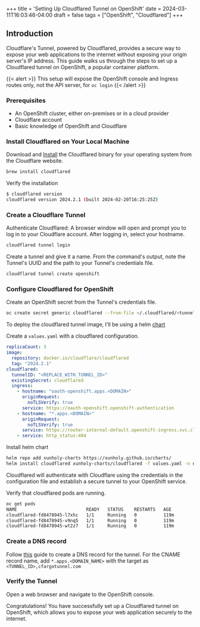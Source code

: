 +++
title = 'Setting Up Cloudflared Tunnel on OpenShift'
date = 2024-03-11T16:03:46-04:00
draft = false
tags = ["OpenShift", "Cloudflared"]
+++

## Introduction

Cloudflare's Tunnel, powered by Cloudflared, provides a secure way to expose your web applications to the internet without exposing your origin server's IP address. This guide walks us through the steps to set up a Cloudflared tunnel on OpenShift, a popular container platform.

{{< alert >}}
This setup will expose the OpenShift console and Ingress routes only, not the API server, for `oc login`
{{< /alert >}}

### Prerequisites

- An OpenShift cluster, either on-premises or in a cloud provider
- Cloudflare account
- Basic knowledge of OpenShift and Cloudflare

### Install Cloudflared on Your Local Machine

Download and [Install](https://developers.cloudflare.com/cloudflare-one/connections/connect-networks/get-started/create-local-tunnel/#1-download-and-install-cloudflared) the Cloudflared binary for your operating system from the Cloudflare website.

```bash
brew install cloudflared
```

Verify the installation

```bash
$ cloudflared version
cloudflared version 2024.2.1 (built 2024-02-20T16:25:25Z)
```

### Create a Cloudflare Tunnel

Authenticate Cloudflared: A browser window will open and prompt you to log in to your Cloudflare account. After logging in, select your hostname.

```bash
cloudflared tunnel login
```

Create a tunnel and give it a name. From the command's output, note the Tunnel's UUID and the path to your Tunnel's credentials file.

```bash
cloudflared tunnel create openshift
```

### Configure Cloudflared for OpenShift

Create an OpenShift secret from the Tunnel's credentials file.

```bash
oc create secret generic cloudflared --from-file ~/.cloudflared/<tunnel_id>.json
```

To deploy the cloudflared tunnel image, I'll be using a helm [chart](https://github.com/xUnholy/charts)

Create a `values.yaml` with a cloudflared configuration.

```yaml
replicaCount: 3
image:
  repository: docker.io/cloudflare/cloudflared
  tag: "2024.2.1"
cloudflared:
  tunnelID: "<REPLACE_WITH_TUNNEL_ID>"
  existingSecret: cloudflared
  ingress:
    - hostname: "oauth-openshift.apps.<DOMAIN>"
      originRequest:
        noTLSVerify: true
      service: https://oauth-openshift.openshift-authentication
    - hostname: "*.apps.<DOMAIN>"
      originRequest:
        noTLSVerify: true
      service: https://router-internal-default.openshift-ingress.svc.cluster.local
    - service: http_status:404
```

Install helm chart

```bash
helm repo add xunholy-charts https://xunholy.github.io/charts/
helm install cloudflared xunholy-charts/cloudflared -f values.yaml -n networking
```

Cloudflared will authenticate with Cloudflare using the credentials in the configuration file and establish a secure tunnel to your OpenShift service.

Verify that cloudflared pods are running.

```bash
oc get pods
NAME                          READY   STATUS    RESTARTS   AGE
cloudflared-fd8478945-l7xhc   1/1     Running   0          119m
cloudflared-fd8478945-v9nq5   1/1     Running   0          119m
cloudflared-fd8478945-wt2z7   1/1     Running   0          119m
```

### Create a DNS record

Follow [this](https://developers.cloudflare.com/cloudflare-one/connections/connect-networks/routing-to-tunnel/dns/#create-a-dns-record) guide to create a DNS record for the tunnel. For the CNAME record name, add `*.apps.<DOMAIN_NAME>` with the target as `<TUNNEL_ID>,cfargotunnel.com`

### Verify the Tunnel

Open a web browser and navigate to the OpenShift console. 

Congratulations! You have successfully set up a Cloudflared tunnel on OpenShift, which allows you to expose your web application securely to the internet.
